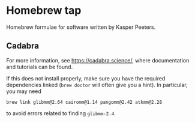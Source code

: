 Homebrew tap
============

Homebrew formulae for software written by Kasper Peeters.


Cadabra
-------

For more information, see https://cadabra.science/, where
documentation and tutorials can be found.

If this does not install properly, make sure you have the required
dependencies linked (`brew doctor` will often give you a hint). In
particular, you may need

    brew link glibmm@2.64 cairomm@1.14 pangomm@2.42 atkmm@2.28
    
to avoid errors related to finding `glibmm-2.4`.

